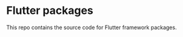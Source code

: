 Flutter packages
===============

This repo contains the source code for Flutter framework packages.

